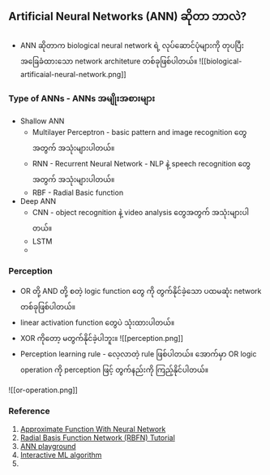 
Artificial Neural Networks (ANN) ဆိုတာ ဘာလဲ?
----
- ANN ဆိုတာက  biological neural network ရဲ့ လုပ်ဆောင်ပုံများကို တုပပြီး အခြေခံထားသော network architeture တစ်ခုဖြစ်ပါတယ်။
 ![[biological-artificaial-neural-network.png]]
### Type of ANNs - ANNs အမျိုးအစားများ

-  Shallow ANN
	- Multilayer Perceptron - basic pattern and image recognition တွေအတွက် အသုံးများပါတယ်။
	- RNN - Recurrent Neural Network - NLP နဲ့ speech recognition တွေအတွက် အသုံးများပါတယ်။
	- RBF - Radial Basic function 
- Deep ANN
	- CNN - object recognition နဲ့ video analysis တွေအတွက် အသုံးများပါတယ်။
	- LSTM
	- 
###  Perception 

- OR တို့ AND တို့ စတဲ့ logic function တွေ ကို တွက်နိုင်ခဲ့သော ပထမဆုံး network တစ်ခုဖြစ်ပါတယ်။
- linear activation function တွေပဲ သုံးထားပါတယ်။
- XOR ကိုတော့ မတွက်နိုင်ခဲ့ပါဘူး။
![[perception.png]]
- Perception learning rule - လေ့လာတဲ့ rule ဖြစ်ပါတယ်။ အောက်မှာ OR logic operation ကို perception ဖြင့် တွက်နည်းကို ကြည့်နိုင်ပါတယ်။

![[or-operation.png]]

### Reference
1. [Approximate Function With Neural Network](https://blog.cubieserver.de/2019/approximate-function-with-neural-network/)
2. [Radial Basis Function Network (RBFN) Tutorial](https://mccormickml.com/2013/08/15/radial-basis-function-network-rbfn-tutorial/)
3. [ANN playground](https://playground.tensorflow.org/)
4. [Interactive ML algorithm](https://mladdict.com/)
5. 